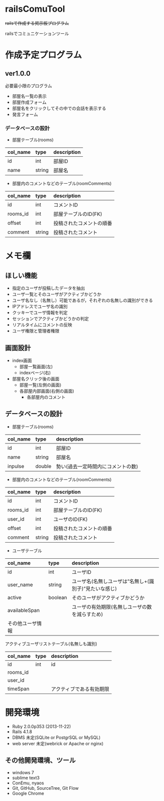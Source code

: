 # railsComuTool
~~railsで作成する掲示板プログラム~~

railsでコミュニケーションツール

# 作成予定プログラム
## ver1.0.0
必要最小限のプログラム
* 部屋名一覧の表示
* 部屋作成フォーム
* 部屋名をクリックしてその中での会話を表示する
* 発言フォーム

### データベースの設計
* 部屋テーブル(rooms)

|col_name|type|description|
|:----|:-----|:------|
|id|int|部屋ID|
|name|string|部屋名|

* 部屋内のコメントなどのテーブル(roomComments)

|col_name|type|description|
|:----|:--|:---|
|id|int|コメントID|
|rooms_id|int|部屋テーブルのID(FK)|
|offset|int|投稿されたコメントの順番|
|comment|string|投稿されたコメント|


# メモ欄
## ほしい機能
* 指定のユーザが投稿したデータを抽出
* ユーザ一覧とそのユーザがアクティブかどうか
* ユーザ名なし（名無し）可能であるが，それぞれの名無しの識別ができる
* IPアドレスでユーザ名の識別
* クッキーでユーザ情報を判定
* セッションでアクティブかどうかの判定
* リアルタイムにコメントの反映
* ユーザ権限と管理者権限

## 画面設計
* index画面
  * 部屋一覧画面(左)
  * indexページ(右)
* 部屋名クリック後の画面
  * 部屋一覧(左側の画面)
  * 各部屋内部画面(右側の画面)
    * 各部屋内のコメント

## データベースの設計
* 部屋テーブル(rooms)

|col_name|type|description|
|:--------|:-----|:----------|
|id|int|部屋ID|
|name|string|部屋名|
|inpulse|double|勢い(過去一定時間内にコメントの数)|

* 部屋内のコメントなどのテーブル(roomComments)

|col_name|type|description|
|:--------|:-----|:----------|
|id|int|コメントID|
|rooms_id|int|部屋テーブルのID(FK)|
|user_id|int|ユーザのID(FK)|
|offset|int|投稿されたコメントの順番|
|comment|string|投稿されたコメント|


* ユーザテーブル

|col_name|type|description|
|:--------|:-----|:----------|
|id|int|ユーザID|
|user_name|string|ユーザ名(名無しユーザは”名無し+(識別子)”見たいな感じ)|
|active|boolean|そのユーザがアクティブかどうか|
|availableSpan||ユーザの有効期限(名無しユーザの数を減らすため)|
|その他ユーザ情報|||

アクティブユーザリストテーブル(名無しも識別)

|col_name|type|description|
|:--------|:-----|:----------|
|id|int|id|
|rooms_id|||
|user_id|||
|timeSpan||アクティブである有効期限|

# 開発環境
* Ruby 2.0.0p353 (2013-11-22)
* Rails 4.1.8
* DBMS 未定(SQLite or PostgrSQL or MySQL)
* web server 未定(webrick or Apache or nginx)

## その他開発環境、ツール
* windows 7
* sublime text3
* ConEmu, nyaos
* Git, GitHub, SourceTree, Git Flow
* Google Chrome

